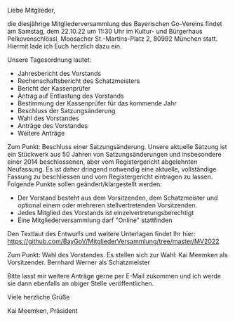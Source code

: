 Liebe Mitglieder,

die diesjährige Mitgliederversammlung des Bayerischen Go-Vereins findet am Samstag, dem 22.10.22 um 11:30 Uhr im Kultur- und Bürgerhaus Pelkovenschlössl, Moosacher St.-Martins-Platz 2, 80992 München statt. Hiermit lade ich Euch herzlich dazu ein.

Unsere Tagesordnung lautet:

 * Jahresbericht des Vorstands
 * Rechenschaftsbericht des Schatzmeisters
 * Bericht der Kassenprüfer
 * Antrag auf Entlastung des Vorstands
 * Bestimmung der Kassenprüfer für das kommende Jahr
 * Beschluss der Satzungsänderung
 * Wahl des Vorstandes
 * Anträge des Vorstandes
 * Weitere Anträge

Zum Punkt: Beschluss einer Satzungsänderung.
Unsere aktuelle Satzung ist ein Stückwerk aus 50 Jahren von Satzungsänderungen und insbesondere einer 2014 beschlossenen, aber vom Registergericht abgelehnten Neufassung. Es ist daher dringend notwendig eine aktuelle, vollständige Fassung zu beschliessen und vom Registergericht eintragen zu lassen.
Folgende Punkte sollen geändert/klargestellt werden:
 * Der Vorstand besteht aus dem Vorsitzenden, dem Schatzmeister und optional einem oder mehreren stellvertretenden Vorsitzenden.
 * Jedes Mitglied des Vorstands ist einzelvertretungsberechtigt
 * Eine Mitgliederversammlung darf "Online" stattfinden

Den Textlaut des Entwurfs und weitere Unterlagen findet Ihr hier: https://github.com/BayGoV/MitgliederVersammlung/tree/master/MV2022

Zum Punkt: Wahl des Vorstandes.
Es stellen sich zur Wahl: Kai Meemken als Vorsitzender. Bernhard Werner als Schatzmeister

Bitte lasst mir weitere Anträge gerne per E-Mail zukommen und ich werde sie dann ebenfalls an obiger Stelle veröffentlichen.

Viele herzliche Grüße

Kai Meemken, Präsident
